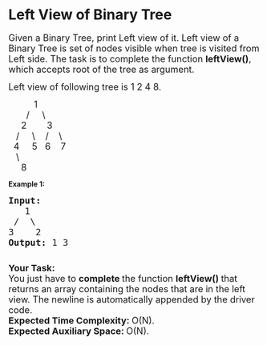 # Left View of Binary Tree

<p><span style="font-size:18px">Given a Binary Tree, print Left view of it. Left view of a Binary Tree is set of nodes visible when tree is visited from Left side. The task is to complete the function <strong>leftView()</strong>, which accepts root of the tree as argument.</span></p>


<p><span style="font-size:18px">Left view of following tree is 1 2 4 8.</span></p>

<p><span style="font-size:18px">&nbsp;&nbsp;&nbsp;&nbsp;&nbsp;&nbsp;&nbsp;&nbsp;&nbsp; 1<br>
&nbsp;&nbsp;&nbsp;&nbsp;&nbsp;&nbsp; /&nbsp;&nbsp;&nbsp;&nbsp; \<br>
&nbsp;&nbsp;&nbsp;&nbsp; 2&nbsp;&nbsp;&nbsp;&nbsp;&nbsp;&nbsp;&nbsp; 3<br>
&nbsp;&nbsp; /&nbsp;&nbsp; &nbsp; \ &nbsp;&nbsp; /&nbsp;&nbsp;&nbsp; \<br>
&nbsp; 4&nbsp;&nbsp;&nbsp;&nbsp; 5&nbsp;&nbsp; 6&nbsp;&nbsp;&nbsp; 7<br>
&nbsp;&nbsp; \<br>
&nbsp;&nbsp;&nbsp;&nbsp; 8&nbsp; &nbsp;</span></p>


<strong>Example 1: </strong>
<pre><span style="font-size:18px"><strong>Input:
</strong>&nbsp;  1
&nbsp;/&nbsp; \
3&nbsp; &nbsp; 2
<strong>Output: </strong>1 3<strong>
</strong></span>
</pre>


<p><span style="font-size:18px"><strong>Your Task:</strong><br>
You just have to <strong>complete </strong>the function <strong>leftView() </strong>that returns an array containing the nodes that are in&nbsp;the left view. The newline is automatically appended by the driver code.</span><br>
<span style="font-size:18px"><strong>Expected Time Complexity:&nbsp;</strong>O(N).<br>
<strong>Expected Auxiliary Space:&nbsp;</strong>O(N).</span></p>
